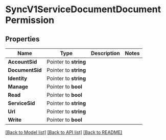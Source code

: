 # SyncV1ServiceDocumentDocumentPermission

## Properties

Name | Type | Description | Notes
------------ | ------------- | ------------- | -------------
**AccountSid** | Pointer to **string** |  |
**DocumentSid** | Pointer to **string** |  |
**Identity** | Pointer to **string** |  |
**Manage** | Pointer to **bool** |  |
**Read** | Pointer to **bool** |  |
**ServiceSid** | Pointer to **string** |  |
**Url** | Pointer to **string** |  |
**Write** | Pointer to **bool** |  |

[[Back to Model list]](../README.md#documentation-for-models) [[Back to API list]](../README.md#documentation-for-api-endpoints) [[Back to README]](../README.md)


